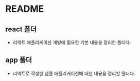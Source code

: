 # README

## react 폴더
- 리액트 애플리케이션 개발에 필요한 기본 내용을 정리한 폴더다.

## app 폴더
- 리액트로 작성한 샘플 애플리케이션에 대한 내용을 정리할 폴더다.
